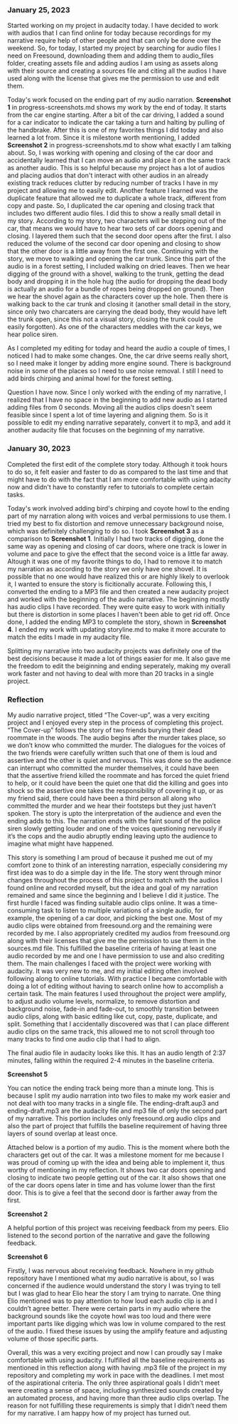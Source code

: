 ### January 25, 2023

Started working on my project in audacity today. I have decided to work with audios that I can find online for today because recordings for my narrative 
require help of other people and that can only be done over the weekend. So, for today, I started my project by searching for audio files I need on 
Freesound, downloading them and adding them to audio_files folder, creating assets file and adding audios I am using as assets along with their source 
and creating a sources file and citing all the audios I have used along with the license that gives me the permission to use and edit them.

Today's work focused on the ending part of my audio narration. **Screenshot 1** in progress-screenshots.md shows my work by the end of today.
It starts from the car engine starting. After a bit of the car driving, I added a sound for a car indicator to indicate the car taking a turn and 
halting by pulling of the handbrake. After this is one of my favorites things I did today and also learned a lot from. Since it is milestone worth 
mentioning, I added **Screenshot 2** in progress-screenshots.md to show what exactly I am talking about. So, I was working with opening and closing of 
the car door and accidentally learned that I can move an audio and place it on the same track as another audio. This is so helpful because my project
has a lot of audios and placing audios that don't interact with other audios in an already existing track reduces clutter by reducing number of tracks I 
have in my project and allowing me to easily edit. Another feature I learned was the duplicate feature that allowed me to duplicate a whole track, 
different from copy and paste. So, I duplicated the car opening and closing track that includes two different audio files. I did this to show a really small
detail in my story. According to my story, two characters will be stepping out of the car, that means we would have to hear two sets of car doors opening 
and closing. I layered them such that the second door opens after the first. I also reduced the volume of the second car door opening and closing to show
that the other door is a little away from the first one. Continuing with the story, we move to walking and opening the car trunk. Since this part of the 
audio is in a forest setting, I included walking on dried leaves. Then we hear digging of the ground with a shovel, walking to the trunk, getting the 
dead body and dropping it in the hole hug (the audio for dropping the dead body is actually an audio for a bundle of ropes being dropped on ground).
Then we hear the shovel again as the characters cover up the hole. Then there is walking back to the car trunk and closing it (another small detail in the story, since only two charcaters are carrying the dead body, they would have left the trunk open, since this not a visual story, closing the trunk could be easily forgotten). As one of the characters meddles with the car keys, we hear police siren.

As I completed my editing for today and heard the audio a couple of times, I noticed I had to make some changes. One, the car drive seems really short, so 
I need make it longer by adding more engine sound. There is background noise in some of the places so I need to use noise removal. I still I need to add 
birds chirping and animal howl for the forest setting. 

Question I have now. Since I only worked with the ending of my narrative, I realized that I have no space in the beginning to add new audio as I started 
adding files from 0 seconds. Moving all the audios clips doesn't seem feasible since I spent a lot of time layering and aligning them. So is it possible 
to edit my ending narrative separately, convert it to mp3, and add it another audacity file that focuses on the beginning of my narrative.

### January 30, 2023

Completed the first edit of the complete story today. Although it took hours to do so, it felt easier and faster to do as compared to the last time and that might have to do with the fact that I am more comfortable with using adacity now and didn't have to constantly refer to tutorials to complete certain tasks. 

Today's work involved adding bird's chirping and coyote howl to the ending part of my narration along with voices and verbal permissions to use them. I tried my best to fix distortion and remove unnecessary background noise, which was definitely challenging to do so. I took **Screenshot 3** as a comparison to **Screenshot 1**. Initially I had two tracks of digging, done the same way as opening and closing of car doors, where one track is lower in volume and pace to give the effect that the second voice is a little far away. Altough it was one of my favorite things to do, I had to remove it to match my narration as according to the story we only have one shovel. It is possible that no one would have realized this or are highly likely to overlook it, I wanted to ensure the story is ficitionally accurate. Following this, I converted the ending to a MP3 file and then created a new audacity project and worked with the beginning of the audio narrative. The beginning mostly has audio clips I have recorded. They were quite easy to work with initially but there is distortion in some places I haven't been able to get rid off. Once done, I added the ending MP3 to complete the story, shown in **Screenshot 4**. I ended my work with updating storyline.md to make it more accurate to match the edits I made in my audacity file.

Splitting my narrative into two audacity projects was definitely one of the best decisions because it made a lot of things easier for me. It also gave me the freedom to edit the beiginning and ending seperately, making my overall work faster and not having to deal with more than 20 tracks in a single project.

### Reflection
My audio narrative project, titled “The Cover-up”, was a very exciting project and I enjoyed every step in the process of completing this project. “The Cover-up” follows the story of two friends burying their dead roommate in the woods. The audio begins after the murder takes place, so we don’t know who committed the murder. The dialogues for the voices of the two friends were carefully written such that one of them is loud and assertive and the other is quiet and nervous. This was done so the audience can interrupt who committed the murder themselves, it could have been that the assertive friend killed the roommate and has forced the quiet friend to help, or it could have been the quiet one that did the killing and goes into shock so the assertive one takes the responsibility of covering it up, or as my friend said, there could have been a third person all along who committed the murder and we hear their footsteps but they just haven’t spoken. The story is upto the interpretation of the audience and even the ending adds to this. The narration ends with the faint sound of the police siren slowly getting louder and one of the voices questioning nervously if it’s the cops and the audio abruptly ending leaving upto the audience to imagine what might have happened.

This story is something I am proud of because it pushed me out of my comfort zone to think of an interesting narration, especially considering my first idea was to do a simple day in the life. The story went through minor changes throughout the process of this project to match with the audios I found online and recorded myself, but the idea and goal of my narration remained and same since the beginning and I believe I did it justice.
The first hurdle I faced was finding suitable audio clips online. It was a time-consuming task to listen to multiple variations of a single audio, for example, the opening of a car door, and picking the best one. Most of my audio clips were obtained from freesound.org and the remaining were recorded by me. I also appropriately credited my audios from freesound.org along with their licenses that give me the permission to use them in the sources.md file. This fulfilled the baseline criteria of having at least one audio recorded by me and one I have permission to use and also crediting them.
The main challenges I faced with the project were working with audacity. It was very new to me, and my initial editing often involved following along to online tutorials. With practice I became comfortable with doing a lot of editing without having to search online how to accomplish a certain task. The main features I used throughout the project were amplify, to adjust audio volume levels, normalize, to remove distortion and background noise, fade-in and fade-out, to smoothly transition between audio clips, along with basic editing like cut, copy, paste, duplicate, and split. Something that I accidentally discovered was that I can place different audio clips on the same track, this allowed me to not scroll through too many tracks to find one audio clip that I had to align.

The final audio file in audacity looks like this. It has an audio length of 2:37 minutes, falling within the required 2-4 minutes in the baseline criteria.

**Screenshot 5**

You can notice the ending track being more than a minute long. This is because I split my audio narration into two files to make my work easier and not deal with too many tracks in a single file. The ending-draft.aup3 and ending-draft.mp3 are the audacity file and mp3 file of only the second part of my narrative. This portion includes only freesound.org audio clips and also the part of project that fulfills the baseline requirement of having three layers of sound overlap at least once.

Attached below is a portion of my audio. This is the moment where both the characters get out of the car. It was a milestone moment for me because I was proud of coming up with the idea and being able to implement it, thus worthy of mentioning in my reflection. It shows two car doors opening and closing to indicate two people getting out of the car. It also shows that one of the car doors opens later in time and has volume lower than the first door. This is to give a feel that the second door is farther away from the first.

**Screenshot 2**

A helpful portion of this project was receiving feedback from my peers. Elio listened to the second portion of the narrative and gave the following feedback.

**Screenshot 6**

Firstly, I was nervous about receiving feedback. Nowhere in my github repository have I mentioned what my audio narrative is about, so I was concerned if the audience would understand the story I was trying to tell but I was glad to hear Elio hear the story I am trying to narrate. One thing Elio mentioned was to pay attention to how loud each audio clip is and I couldn’t agree better. There were certain parts in my audio where the background sounds like the coyote howl was too loud and there were important parts like digging which was low in volume compared to the rest of the audio. I fixed these issues by using the amplify feature and adjusting volume of those specific parts.

Overall, this was a very exciting project and now I can proudly say I make comfortable with using audacity. I fulfilled all the baseline requirements as mentioned in this reflection along with having .mp3 file of the project in my repository and completing my work in pace with the deadlines. I met most of the aspirational criteria. The only three aspirational goals I didn’t meet were creating a sense of space, including synthesized sounds created by an automated process, and having more than three audio clips overlap. The reason for not fulfilling these requirements is simply that I didn’t need them for my narrative. I am happy how of my project has turned out.
